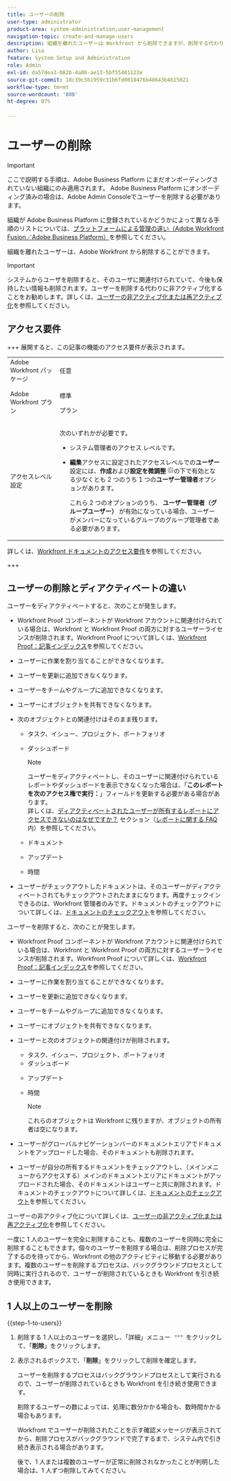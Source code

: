 ```yaml
---
title: ユーザーの削除
user-type: administrator
product-area: system-administration;user-management
navigation-topic: create-and-manage-users
description: 組織を離れたユーザーは Workfront から削除できますが、削除する代わりにディアクティベートすることをお勧めします。
author: Lisa
feature: System Setup and Administration
role: Admin
exl-id: da57dea3-082b-4a86-ae13-5bf55401122e
source-git-commit: 18c39c5b1959c31b6fd0018476b48643b4b15021
workflow-type: tm+mt
source-wordcount: '808'
ht-degree: 87%

---
```


# ユーザーの削除

>[!IMPORTANT]
>
>ここで説明する手順は、Adobe Business Platform にまだオンボーディングされていない組織にのみ適用されます。 Adobe Business Platform にオンボーディング済みの場合は、Adobe Admin Consoleでユーザーを削除する必要があります。
>
>組織が Adobe Business Platform に登録されているかどうかによって異なる手順のリストについては、[プラットフォームによる管理の違い（Adobe Workfront Fusion／Adobe Business Platform）](../../../administration-and-setup/get-started-wf-administration/actions-in-admin-console.md)を参照してください。

組織を離れたユーザーは、Adobe Workfront から削除することができます。

>[!IMPORTANT]
>
>システムからユーザを削除すると、そのユーザに関連付けられていて、今後も保持したい情報も削除されます。ユーザーを削除する代わりに非アクティブ化することをお勧めします。詳しくは、[ユーザーの非アクティブ化または再アクティブ化](../../../administration-and-setup/add-users/create-and-manage-users/deactivate-a-user.md)を参照してください。
<!--
>* The procedure described on this page applies only to organizations that have not yet been onboarded to the Admin Console. If your organization has been onboarded to the Adobe Admin Console, you must perform this action through the Adobe Admin Console.
>
>Deleting a user from the [!DNL Adobe Admin Console] deactivates the user in [!DNL Workfront], but does not delete them from [!DNL Workfront].
>
>  For instructions on deleting a user in the Adobe Admin Console, see the section "Permanently delete users" in the article [Manage users individually](https://helpx.adobe.com/enterprise/using/manage-users-individually.html) or contact your Adobe Admin Console Administrator.
>
>  For a list of procedures that differ based on whether your organization has been onboarded to the Adobe Admin Console, see [Platform-based administration differences (Adobe Workfront/Adobe Business Platform)](../../../administration-and-setup/get-started-wf-administration/actions-in-admin-console.md).
>
-->

## アクセス要件

+++ 展開すると、この記事の機能のアクセス要件が表示されます。

<table style="table-layout:auto"> 
 <col> 
 <col> 
 <tbody> 
  <tr> 
   <td>Adobe Workfront パッケージ</td> 
   <td><p>任意</p></td> 
  </tr> 
  <tr> 
   <td>Adobe Workfront プラン</td> 
   <td><p>標準</p><p>プラン</p></td> 
  </tr> 
  <tr> 
   <td>アクセスレベル設定</td> 
   <td> <p>次のいずれかが必要です。</p> 
    <ul> 
     <li> <p>システム管理者のアクセス レベルです。 </li> 
     <li> <p><b>編集</b>アクセスに設定されたアクセスレベルでの<b>ユーザー</b>設定には、<b>作成</b>および<b>設定を微調整</b> <img src="assets/gear-icon-in-access-levels.png">の下で有効となる少なくとも 2 つのうち 1 つの<b>ユーザー管理者</b>オプションがあります。 </p> <p>これら 2 つのオプションのうち、<b> ユーザー管理者（グループユーザー） </b> が有効になっている場合、ユーザーがメンバーになっているグループのグループ管理者である必要があります。</p> </li> 
    </ul> </td> 
  </tr> 
 </tbody> 
</table>

詳しくは、[Workfront ドキュメントのアクセス要件](/help/quicksilver/administration-and-setup/add-users/access-levels-and-object-permissions/access-level-requirements-in-documentation.md)を参照してください。

+++

## ユーザーの削除とディアクティベートの違い

ユーザーをディアクティベートすると、次のことが発生します。

* Workfront Proof コンポーネントが Workfront アカウントに関連付けられている場合は、Workfront と Workfront Proof の両方に対するユーザーライセンスが削除されます。Workfront Proof について詳しくは、[Workfront Proof：記事インデックス](../../../workfront-proof/workfront-proof.md)を参照してください。
* ユーザーに作業を割り当てることができなくなります。
* ユーザーを更新に追加できなくなります。
* ユーザーをチームやグループに追加できなくなります。
* ユーザーにオブジェクトを共有できなくなります。
* 次のオブジェクトとの関連付けはそのまま残ります。

   * タスク、イシュー、プロジェクト、ポートフォリオ
   * ダッシュボード

     >[!NOTE]
     >
     >ユーザーをディアクティベートし、そのユーザーに関連付けられているレポートやダッシュボードを表示できなくなった場合は、「**このレポートを次のアクセス権で実行：**」フィールドを更新する必要がある場合があります。\
     >詳しくは、[ディアクティベートされたユーザーが所有するレポートにアクセスできないのはなぜですか？](../../../reports-and-dashboards/reports/tips-tricks-and-troubleshooting/reports-faq.md#why) セクション（[レポートに関する FAQ](../../../reports-and-dashboards/reports/tips-tricks-and-troubleshooting/reports-faq.md)内）を参照してください。

   * ドキュメント
   * アップデート
   * 時間

* ユーザーがチェックアウトしたドキュメントは、そのユーザーがディアクティベートされてもチェックアウトされたままになります。再度チェックインできるのは、Workfront 管理者のみです。ドキュメントのチェックアウトについて詳しくは、[ドキュメントのチェックアウト](../../../documents/managing-documents/check-out-documents.md)を参照してください。

ユーザーを削除すると、次のことが発生します。

* Workfront Proof コンポーネントが Workfront アカウントに関連付けられている場合は、Workfront と Workfront Proof の両方に対するユーザーライセンスが削除されます。Workfront Proof について詳しくは、[Workfront Proof：記事インデックス](../../../workfront-proof/workfront-proof.md)を参照してください。
* ユーザーに作業を割り当てることができなくなります。
* ユーザーを更新に追加できなくなります。
* ユーザーをチームやグループに追加できなくなります。
* ユーザーにオブジェクトを共有できなくなります。
* ユーザーと次のオブジェクトの関連付けが削除されます。

   * タスク、イシュー、プロジェクト、ポートフォリオ
   * ダッシュボード

  <!--
     >[!NOTE]
     >
     >You also lose access to custom sections that contained dashboards associated to the deleted user.  
     >To learn more, see the [How do I access a dashboard that contains a report owned by a deleted user?](../../../reports-and-dashboards/reports/tips-tricks-and-troubleshooting/reports-faq.md#how) section of the [Reports FAQs](../../../reports-and-dashboards/reports/tips-tricks-and-troubleshooting/reports-faq.md) article.
     -->

   * アップデート
   * 時間

     >[!NOTE]
     >
     >これらのオブジェクトは Workfront に残りますが、オブジェクトの所有者は空になります。

* ユーザーがグローバルナビゲーションバーのドキュメントエリアでドキュメントをアップロードした場合、そのドキュメントも削除されます。
* ユーザーが自分の所有するドキュメントをチェックアウトし、（メインメニューからアクセスする）メインのドキュメントエリアにドキュメントがアップロードされた場合、そのドキュメントはユーザーと共に削除されます。ドキュメントのチェックアウトについて詳しくは、[ドキュメントのチェックアウト](../../../documents/managing-documents/check-out-documents.md)を参照してください。

ユーザーの非アクティブ化について詳しくは、[ユーザーの非アクティブ化または再アクティブ化](../../../administration-and-setup/add-users/create-and-manage-users/deactivate-a-user.md)を参照してください。

一度に 1 人のユーザーを完全に削除することも、複数のユーザーを同時に完全に削除することもできます。個々のユーザーを削除する場合は、削除プロセスが完了するのを待ってから、Workfront の他のアクティビティに移動する必要があります。複数のユーザーを削除するプロセスは、バックグラウンドプロセスとして同時に実行されるので、ユーザーが削除されているときも Workfront を引き続き使用できます。

## 1 人以上のユーザーを削除

{{step-1-to-users}}

1. 削除する 1 人以上のユーザーを選択し、「詳細」メニュー ![&#x200B; 詳細アイコン &#x200B;](assets/more-icon.png) をクリックして、「**削除**」をクリックします。
1. 表示されるボックスで、「**削除**」をクリックして削除を確定します。

   ユーザーを削除するプロセスはバックグラウンドプロセスとして実行されるので、ユーザーが削除されているときも Workfront を引き続き使用できます。

   削除するユーザーの数によっては、処理に数分かかる場合も、数時間かかる場合もあります。

   Workfront でユーザーが削除されたことを示す確認メッセージが表示されてから、削除プロセスがバックグラウンドで完了するまで、システム内で引き続き表示される場合があります。

   後で、1 人または複数のユーザーが正常に削除されなかったことが判明した場合は、1 人ずつ削除してみてください。
